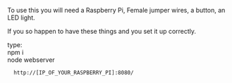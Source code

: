 To use this you will need a Raspberry Pi, Female jumper wires, a button, an LED light.

If you so happen to have these things and you set it up correctly.

type: <Br> npm i <br>
      node webserver
     
      http://[IP_OF_YOUR_RASPBERRY_PI]:8080/
